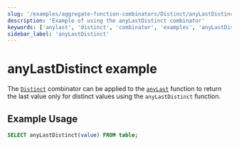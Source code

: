 ```yaml
---
slug: '/examples/aggregate-function-combinators/Distinct/anyLastDistinct'
description: 'Example of using the anyLastDistinct combinator'
keywords: ['anylast', 'distinct', 'combinator', 'examples', 'anyLastDistinct']
sidebar_label: 'anyLastDistinct'
---
```


# anyLastDistinct example

The [`Distinct`](/sql-reference/aggregate-functions/combinators#-distinct) combinator can be applied to the [`anyLast`](/sql-reference/aggregate-functions/reference/anylast) function to return the last value only for distinct values using the `anyLastDistinct` function.

## Example Usage

```sql
SELECT anyLastDistinct(value) FROM table;
``` 